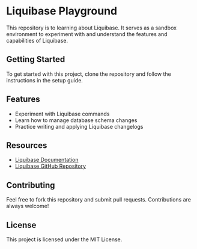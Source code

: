 # Liquibase Playground

This repository is to learning about Liquibase. It serves as a sandbox environment to experiment with and understand the features and capabilities of Liquibase.

## Getting Started

To get started with this project, clone the repository and follow the instructions in the setup guide.

## Features

- Experiment with Liquibase commands
- Learn how to manage database schema changes
- Practice writing and applying Liquibase changelogs

## Resources

- [Liquibase Documentation](https://www.liquibase.org/documentation)
- [Liquibase GitHub Repository](https://github.com/liquibase/liquibase)

## Contributing

Feel free to fork this repository and submit pull requests. Contributions are always welcome!

## License

This project is licensed under the MIT License.
